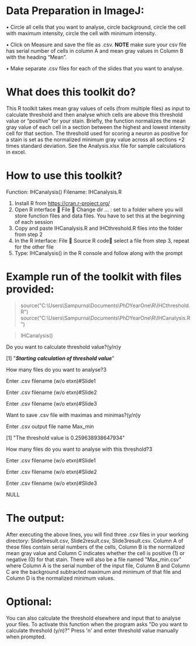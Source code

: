 # Data Preparation in ImageJ:
•	Circle all cells that you want to analyse, circle background, circle the cell with maximum intensity, circle the cell with minimum intensity.

•	Click on Measure and save the file as .csv. **NOTE** make sure your csv file has serial number of cells in column A and mean gray values in Column B  with the heading “Mean”.

•	Make separate .csv files for each of the slides that you want to analyse.

# What does this toolkit do?
This R toolkit takes mean gray values of cells (from multiple files) as input to calculate threshold and then analyse which cells are above this threshold value or “positive” for your stain. Briefly, the function normalizes the mean gray value of each cell in a section between the highest and lowest intensity cell for that section. The threshold used for scoring a neuron as positive for a stain is set as the normalized minimum gray value across all sections +2 times standard deviation. See the Analysis.xlsx file for sample calculations in excel. 
# How to use this toolkit? 
Function: IHCanalysis()
Filename: IHCanalysis.R
1.	Install R from https://cran.r-project.org/
2.	Open R interface  File  Change dir … : set to a folder where you will store function files and data files. You have to set this at the beginning of each session
3.	Copy and paste IHCanalysis.R and IHCthreshold.R files into the folder from step 2
4.	In the R interface: File  Source R code select a file from step 3, repeat for the other file
5.	Type: IHCanalysis() in the R console and follow along with the prompt
# Example run of the toolkit with files provided: 
> source("C:\\Users\\Sampurna\\Documents\\PhDYearOne\\R\\IHCthreshold.R")
> source("C:\\Users\\Sampurna\\Documents\\PhDYearOne\\R\\IHCanalysis.R")

> IHCanalysis()

Do you want to calculate threshold value?(y/n)y

[1] "*****Starting calculation of threshold value*****"

How many files do you want to analyse?3

Enter .csv filename (w/o etxn)#Slide1

Enter .csv filename (w/o etxn)#Slide2

Enter .csv filename (w/o etxn)#Slide3

Want to save .csv file with maximas and minimas?(y/n)y

Enter .csv output file name Max_min

[1] "The threshold value is 0.259638938647934"

How many files do you want to analyse with this threshold?3

Enter .csv filename (w/o etxn)#Slide1

Enter .csv filename (w/o etxn)#Slide2

Enter .csv filename (w/o etxn)#Slide3

NULL

# The output:
After executing the above lines, you will find three .csv files in your working directory: Slide1result.csv, Slide2result.csv, Slide3result.csv. Column A of these files contain serial numbers of the cells, Column B is the normalized mean gray value and Column C indicates whether the cell is positive (1) or negative (0) for that stain. There will also be a file named "Max_min.csv" where Column A is the serial number of the input file, Column B and Column C are the background subtracted maximum and minimum of that file and Column D is the normalized minimum values.

# Optional:
You can also calculate the threshold elsewhere and input that to analyse your files. To activate this function when the program asks "Do you want to calculate threshold (y/n)?" Press 'n' and enter threshold value manually when prompted. 
